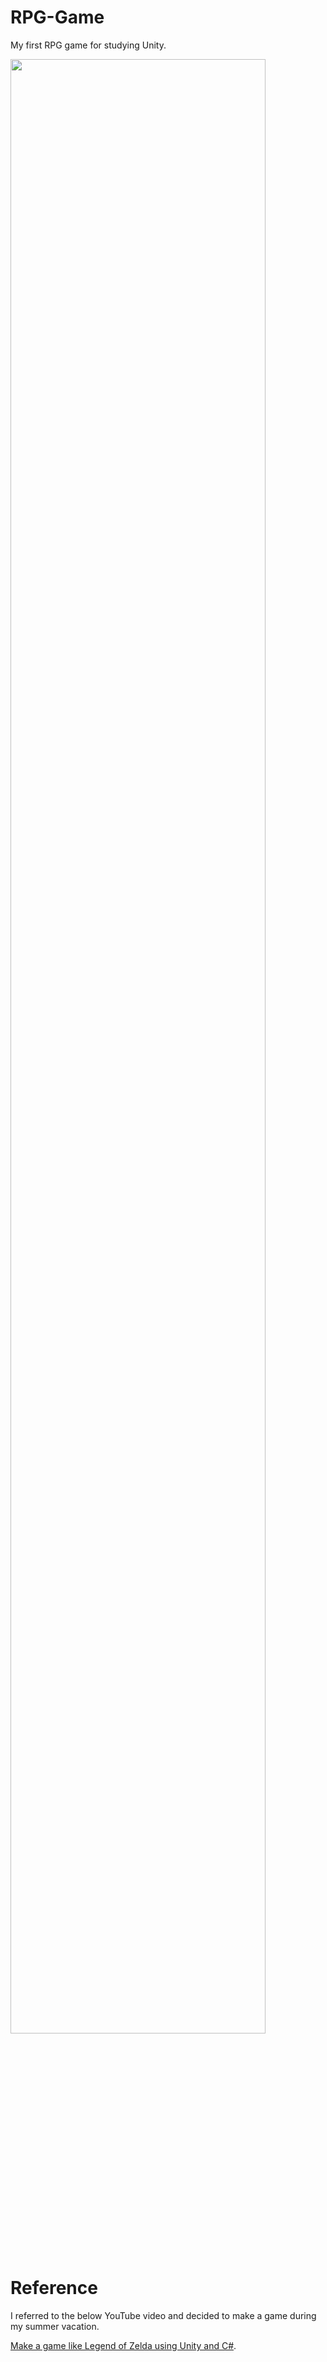 # RPG-Game
My first RPG game for studying Unity.

[<img src="images/youtube-video-gif.gif" width="90%">](https://www.youtube.com/watch?v=xMJdr_4UwT4 "RPG Game")

# Reference
I referred to the below YouTube video and decided to make a game during my summer vacation.

 [Make a game like Legend of Zelda using Unity and C#](https://www.youtube.com/playlist?list=PL4vbr3u7UKWp0iM1WIfRjCDTI03u43Zfuhttps://pages.github.com/).
